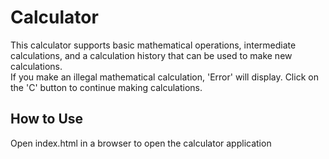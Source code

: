 # Calculator
This calculator supports basic mathematical operations, intermediate calculations, and a calculation history that can be used to make new calculations.  
If you make an illegal mathematical calculation, 'Error' will display. Click on the 'C' button to continue making calculations. 

## How to Use
Open index.html in a browser to open the calculator application
